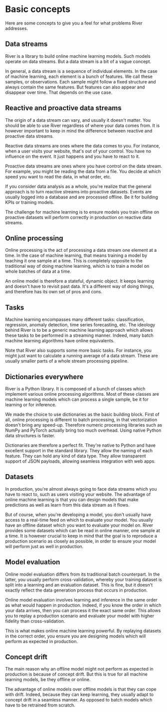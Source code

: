 # Basic concepts

Here are some concepts to give you a feel for what problems River addresses.

## Data streams

River is a library to build online machine learning models. Such models operate on data streams. But a data stream is a bit of a vague concept.

In general, a data stream is a sequence of individual elements. In the case of machine learning, each element is a bunch of features. We call these samples, or observations. Each sample might follow a fixed structure and always contain the same features. But features can also appear and disappear over time. That depends on the use case.

## Reactive and proactive data streams

The origin of a data stream can vary, and usually it doesn't matter. You should be able to use River regardless of where your data comes from. It is however important to keep in mind the difference between reactive and proactive data streams.

Reactive data streams are ones where the data comes to you. For instance, when a user visits your website, that's out of your control. You have no influence on the event. It just happens and you have to react to it.

Proactive data streams are ones where you have control on the data stream. For example, you might be reading the data from a file. You decide at which speed you want to read the data, in what order, etc.

If you consider data analysis as a whole, you're realize that the general approach is to turn reactive streams into proactive datasets. Events are usually logged into a database and are processed offline. Be it for building KPIs or training models.

The challenge for machine learning is to ensure models you train offline on proactive datasets will perform correctly in production on reactive data streams.

## Online processing

Online processing is the act of processing a data stream one element at a time. In the case of machine learning, that means training a model by teaching it one sample at a time. This is completely opposite to the traditional way of doing machine learning, which is to train a model on whole batches of data at a time.

An online model is therefore a stateful, dynamic object. It keeps learning and doesn't have to revisit past data. It's a different way of doing things, and therefore has its own set of pros and cons.

## Tasks

Machine learning encompasses many different tasks: classification, regression, anomaly detection, time series forecasting, etc. The ideology behind River is to be a generic machine learning approach which allows these tasks to be performed in a streaming manner. Indeed, many batch machine learning algorithms have online equivalents.

Note that River also supports some more basic tasks. For instance, you might just want to calculate a running average of a data stream. These are usually smaller parts of a whole stream processing pipeline.

## Dictionaries everywhere

River is a Python library. It is composed of a bunch of classes which implement various online processing algorithms. Most of these classes are machine learning models which can process a single sample, be it for learning or for inference.

We made the choice to use dictionaries as the basic building block. First of all, online processing is different to batch processing, in that vectorization doesn't bring any speed-up. Therefore numeric processing libraries such as NumPy and PyTorch actually bring too much overhead. Using native Python data structures is faster.

Dictionaries are therefore a perfect fit. They're native to Python and have excellent support in the standard library. They allow the naming of each feature. They can hold any kind of data type. They allow transparent support of JSON payloads, allowing seamless integration with web apps.

## Datasets

In production, you're almost always going to face data streams which you have to react to, such as users visiting your website. The advantage of online machine learning is that you can design models that make predictions as well as learn from this data stream as it flows.

But of course, when you're developing a model, you don't usually have access to a real-time feed on which to evaluate your model. You usually have an offline dataset which you want to evaluate your model on. River provides some datasets which can be read in online manner, one sample at a time. It is however crucial to keep in mind that the goal is to reproduce a production scenario as closely as possible, in order to ensure your model will perform just as well in production.

## Model evaluation

Online model evaluation differs from its traditional batch counterpart. In the latter, you usually perform cross-validation, whereby your training dataset is split into a learning and an evaluation dataset. This is fine, but it doesn't exactly reflect the data generation process that occurs in production.

Online model evaluation involves learning and inference in the same order as what would happen in production. Indeed, if you know the order in which your data arrives, then you can process it the exact same order. This allows you to replay a production scenario and evaluate your model with higher fidelity than cross-validation.

This is what makes online machine learning powerful. By replaying datasets in the correct order, you ensure you are designing models which will perform as expected in production.

## Concept drift

The main reason why an offline model might not perform as expected in production is because of concept drift. But this is true for all machine learning models, be they offline or online.

The advantage of online models over offline models is that they can cope with drift. Indeed, because they can keep learning, they usually adapt to concept drift in a seamless manner. As opposed to batch models which have to be retrained from scratch.
